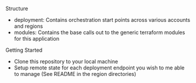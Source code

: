 Structure

- deployment: Contains orchestration start points across various accounts and regions
- modules: Contains the base calls out to the generic terraform modules for this application

Getting Started

- Clone this repository to your local machine
- Setup remote state for each deployment endpoint you wish to me able to manage (See README in the region directories)
